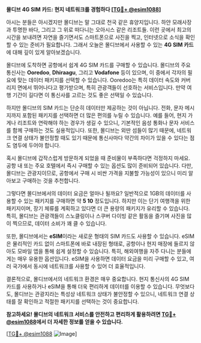 **몰디브 4G SIM 카드: 현지 네트워크를 경험하다 [[TG💪+ @esim1088](https://t.me/s/esim1088)]**

아시는 분들은 아시겠지만 몰디브는 말 그대로 천국 같은 휴양지입니다. 하얀 모래사장과 투명한 바다, 그리고 그 위로 떠다니는 오아시스 같은 리조트들. 이런 곳에서 최고의 시간을 보내려면 자연을 즐기면서도 스마트폰으로 사진을 찍고, 인터넷으로 소식을 확인할 수 있는 준비가 필요합니다. 그래서 오늘은 몰디브에서 사용할 수 있는 **4G SIM 카드**에 대해 깊이 있게 알아보겠습니다.

몰디브에 도착하면 공항에서 쉽게 4G SIM 카드를 구매할 수 있습니다. 몰디브의 주요 통신사는 **Ooredoo**, **Dhiraagu**, 그리고 **Vodafone** 등이 있으며, 이 중에서 각자의 필요에 맞는 데이터 패키지를 선택할 수 있습니다. Ooredoo는 특히 데이터 속도와 커버리지 면에서 뛰어나다고 평가받으며, 특히 관광객들이 선호하는 서비스입니다. 만약 여행 기간이 길다면 이 통신사를 고르는 것도 좋은 선택일 수 있습니다.

하지만 몰디브의 SIM 카드는 단순히 데이터만 제공하는 것이 아닙니다. 전화, 문자 메시지까지 포함된 패키지를 선택하면 더 많은 편의를 누릴 수 있습니다. 예를 들어, 현지 가게나 리조트와 연락해야 하는 경우가 생길 수 있으니, 기본적인 음성 통화나 문자 서비스를 함께 구매하는 것도 실용적입니다. 또한, 몰디브는 외딴 섬들이 많기 때문에, 네트워크 연결 상태가 불안정할 때도 있기 때문에 통신사마다 약간의 차이가 있을 수 있다는 점도 염두에 두어야 합니다.

혹시 몰디브에 갑작스럽게 방문하게 되었을 때 준비물이 부족하다면 걱정하지 마세요. 공항 내 또는 주요 호텔에서 즉시 구매할 수 있는 옵션도 많이 준비되어 있습니다. 다만, 몰디브는 관광지이므로, 공항에서 구매 시 비싼 가격을 지불할 가능성이 있으니 미리 알아보고 구매하는 것을 추천합니다.

그렇다면 몰디브에서의 데이터 요금은 얼마나 될까요? 일반적으로 1GB의 데이터를 사용할 수 있는 패키지를 구매하면 약 **$5~$10** 정도입니다. 하지만 이는 단기 여행객을 위한 패키지이며, 장기 체류를 계획하고 있다면 더 큰 용량의 패키지가 유리할 수 있습니다. 특히, 몰디브는 관광객들이 스노클링이나 스쿠버 다이빙 같은 활동을 즐기며 사진을 많이 찍으므로, 데이터 소비가 꽤 클 수 있습니다.

또한, 몰디브에서는 **eSIM**이라는 새로운 형태의 SIM 카드도 사용할 수 있습니다. eSIM은 물리적인 카드 없이 스마트폰에 바로 내장된 형태로, 공항이나 현지 매장에 들르지 않아도 모바일 앱을 통해 쉽게 설정할 수 있습니다. 특히, 해외여행을 자주 다니는 분들에게는 매우 유용한 옵션입니다. eSIM을 사용하면 데이터 요금을 미리 구매할 수 있고, 여러 국가에서 동시에 네트워크를 사용할 수 있어 더 효율적입니다.

결론적으로, 몰디브에서의 네트워크 환경은 매우 중요합니다. 현지 통신사의 4G SIM 카드를 사용하거나 eSIM을 통해 더욱 편리하게 데이터를 이용할 수 있습니다. 무엇보다도, 몰디브는 관광지라는 특성상 네트워크 상태가 불안정할 수 있으니, 네트워크 연결 상태를 잘 확인하고 적절한 패키지를 선택하는 것이 중요합니다. 

**참고하세요! 몰디브의 네트워크 서비스를 안전하고 편리하게 활용하려면 [TG💪+ @esim1088](https://t.me/s/esim1088)에서 더 자세한 정보를 얻을 수 있습니다.**

[[TG💪+ @esim1088](https://t.me/s/esim1088) ![Image](https://i.postimg.cc/Y0z9fWf4/image.png)]